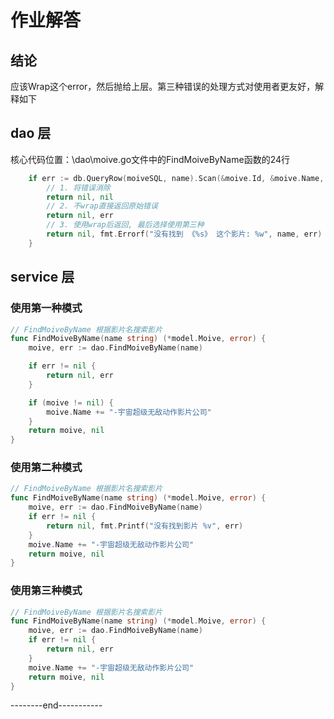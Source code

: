 # 作业解答

## 结论

应该Wrap这个error，然后抛给上层。第三种错误的处理方式对使用者更友好，解释如下

## dao 层

核心代码位置：\dao\moive.go文件中的FindMoiveByName函数的24行

```go
    if err := db.QueryRow(moiveSQL, name).Scan(&moive.Id, &moive.Name, &moive.ToStar); err != nil {
        // 1. 将错误消除
        return nil, nil
        // 2. 不wrap直接返回原始错误
        return nil, err
        // 3. 使用wrap后返回, 最后选择使用第三种
        return nil, fmt.Errorf("没有找到 《%s》 这个影片: %w", name, err)
    }
```

## service 层

### 使用第一种模式

```go
// FindMoiveByName 根据影片名搜索影片
func FindMoiveByName(name string) (*model.Moive, error) {
    moive, err := dao.FindMoiveByName(name)

    if err != nil {
        return nil, err
    }

    if (moive != nil) {
        moive.Name += "-宇宙超级无敌动作影片公司"
    }
    return moive, nil
}
```

### 使用第二种模式

```go
// FindMoiveByName 根据影片名搜索影片
func FindMoiveByName(name string) (*model.Moive, error) {
    moive, err := dao.FindMoiveByName(name)
    if err != nil {
        return nil, fmt.Printf("没有找到影片 %v", err)
    }
    moive.Name += "-宇宙超级无敌动作影片公司"
    return moive, nil
}
```

### 使用第三种模式

```go
// FindMoiveByName 根据影片名搜索影片
func FindMoiveByName(name string) (*model.Moive, error) {
    moive, err := dao.FindMoiveByName(name)
    if err != nil {
        return nil, err
    }
    moive.Name += "-宇宙超级无敌动作影片公司"
    return moive, nil
}
```

--------end-----------
